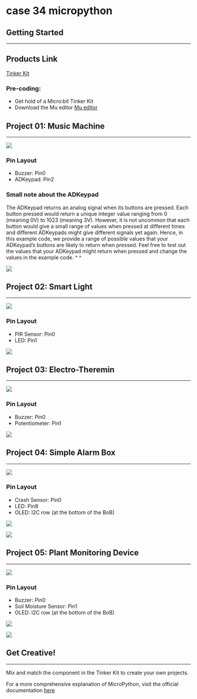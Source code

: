 # case 34 micropython 

## Getting Started
---

## Products Link

[Tinker Kit](https://shop.elecfreaks.com/products/elecfreaks-micro-bit-tinker-kit-without-micro-bit-board?_pos=1&_sid=a3579b340&_ss=r)

### Pre-coding:

- Get hold of a Micro:bit Tinker Kit
- Download the Mu editor
[Mu editor](https://codewith.mu/)

           

## Project 01: Music Machine
---
![](./images/gXqhVI7.jpg)

### Pin Layout

- Buzzer: Pin0
- ADKeypad: Pin2

### Small note about the ADKeypad


The ADKeypad returns an analog signal when its buttons are pressed. Each button pressed would return a unique integer value ranging from 0 (meaning 0V) to 1023 (meaning 3V). 
However, it is not uncommon that each button would give a small range of values when pressed at different times and different ADKeypads might give different signals yet again. Hence, in this example code, we provide a range of possible values that your ADKeypad’s buttons are likely to return when pressed. 
Feel free to test out the values that your ADKeypad might return when pressed and change the values in the example code. ^ ^

![](./images/8xVE2p6.png)


## Project 02: Smart Light
---

![](./images/qIQKK4y.jpg)

### Pin Layout

- PIR Sensor: Pin0
- LED: Pin1  

![](./images/7Dgi7Wt.png)

## Project 03: Electro-Theremin
---
![](./images/Njalhk0.jpg)

### Pin Layout

- Buzzer: Pin0
- Potentiometer: Pin1

![](./images/CBFkYTp.png)


## Project 04: Simple Alarm Box
---
![](./images/gWAmEhW.jpg)

### Pin Layout

- Crash Sensor: Pin0
- LED: Pin8
- OLED: I2C row (at the bottom of the BoB)


![](./images/R4XO4S6.png)

![](./images/01GlIIR.png)
 
## Project 05: Plant Monitoring Device
---

![](./images/JBmCc6A.jpg)       
 
### Pin Layout

- Buzzer: Pin0
- Soil Moisture Sensor: Pin1
- OLED: I2C row (at the bottom of the BoB)

![](./images/bOGavUM.png)

![](./images/guZyD53.png)


## Get Creative!
---
Mix and match the component in the Tinker Kit to create your own projects.

For a more comprehensive explanation of MicroPython, visit the official documentation [here](https://microbit-micropython.readthedocs.io/en/latest/tutorials/introduction.html)







